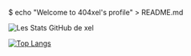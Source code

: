 $ echo "Welcome to 404xel's profile" > README.md





![Les Stats GitHub de xel](https://github-readme-stats.vercel.app/api?username=404xel&show_icons=true&theme=tokyonight)

[![Top Langs](https://github-readme-stats.vercel.app/api/top-langs/?username=404xel&layout=compact&theme=tokyonight)](https://github.com/anuraghazra/github-readme-stats)
